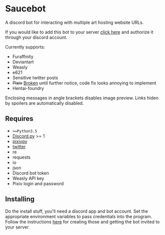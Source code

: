 Saucebot
========

A discord bot for interacting with multiple art hosting website URLs.

If you would like to add this bot to your server [click here](https://discordapp.com/oauth2/authorize?client_id=284138973318742026&scope=bot&permissions=0) and authorize it through your discord account.

Currently supports:

 * Furaffinity
 * Deviantart
 * Weasly
 * e621
 * Sensitive twitter posts
 * ~~Pixiv~~ [Broken](https://github.com/upbit/pixivpy/issues/158) until further notice, code fix looks annoying to implement
 * Hentai-foundry

Enclosing messages in angle brackets disables image preview. Links hiden by spoilers are automatically disabled.

Requires
--------

 * `>=Python3.5`
 * [Discord.py](https://github.com/Rapptz/discord.py) >= 1
 * [pixivpy](https://github.com/upbit/pixivpy)
 * [twitter](https://github.com/bear/python-twitter)
 * re
 * requests
 * io
 * json
 * Discord bot token
 * Weasly API key
 * Pixiv login and password

Installing
----------

Do the install stuff, you'll need a discord app and bot account.
Set the appropriate environment variables to pass credentials into the program.
Follow the instructions [here](https://github.com/reactiflux/discord-irc/wiki/Creating-a-discord-bot-&-getting-a-token) for creating those and getting the bot invited to your server.
